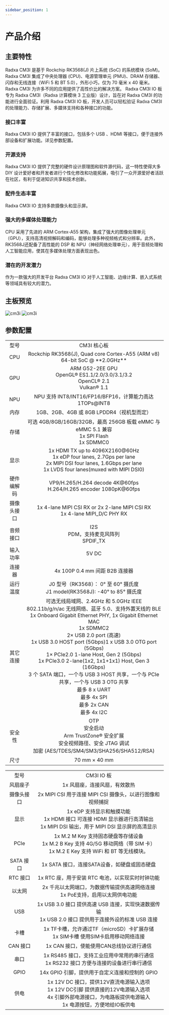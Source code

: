 ```yaml
---
sidebar_position: 1
---
```


# 产品介绍

## 主要特性

<Tabs queryString="model">
    <TabItem value="CM3I 核心板">
        Radxa CM3I 是基于 Rockchip RK3568(J) 片上系统 (SoC) 的系统模块 (SoM)。Radxa CM3I 集成了中央处理器 (CPU)、电源管理单元 (PMU)、DRAM 存储器、闪存和无线连接（WiFi 5 和 BT 5.0），外形小巧，仅为 70 毫米 x 40 毫米。Radxa CM3I 为许多不同的应用提供了高性价比的解决方案。
    </TabItem>
    <TabItem value="CM3I IO 板">
        Radxa CM3I IO 板专为 Radxa CM3I（Radxa 计算模块 3 工业版）设计，旨在对 Radxa CM3I 的功能进行全面验证。利用 Radxa CM3I IO 板，开发人员可以轻松验证 Radxa CM3I 的处理能力、存储扩展、多媒体支持和各种接口的功能。
    </TabItem>
</Tabs>

### 接口丰富

Radxa CM3I IO 提供了丰富的接口，包括多个 USB 、HDMI 等接口，便于连接外部设备和扩展功能。详见参数配置。

### 开源支持

Radxa CM3I IO 提供了完整的硬件设计原理图和软件源代码，这一特性使得大多 DIY 设计爱好者和开发者进行个性化修改和功能拓展，吸引了一众开源爱好者活跃在社区，有利于促进知识共享和技术创新。

### 配件生态丰富

Radxa CM3I IO 支持多款摄像头和显示屏。

### 强大的多媒体处理能力

CPU 采用了先进的 ARM Cortex-A55 架构，集成了强大的图像处理单元（GPU），支持高清视频解码和编码，能够处理多种视频格式和分辨率。此外，RK3568J还配备了高性能的 DSP 和 NPU（神经网络处理单元），用于音频处理和人工智能应用，使其在多媒体处理方面表现出色。

### 潜在的开发潜力

作为一款强大的开发平台 Radxa CM3I IO 对于人工智能、边缘计算、嵌入式系统等领域具有较大的潜力。

## 主板预览

<Tabs queryString="model">
    <TabItem value="CM3I 核心板">
        <img src="/img/cm3i/cm3i-overview.webp" alt="cm3i" style={{ width: "80%" }} />
    </TabItem>
    <TabItem value="CM3I IO 板">
        <img src="/img/cm3i/cm3i-io-overview.webp" alt="cm3i" style={{ width: "80%" }} />
    </TabItem>
</Tabs>

## 参数配置

<Tabs queryString="model">
    <TabItem value="CM3I 核心板">
        <table>
            <tr>
                <td align="center">型号</td>
                <td align="center">CM3I 核心板</td>
            </tr>
            <tr>
                <td align="center">CPU</td>
                <td align="center">Rockchip RK3568(J), Quad core Cortex-A55 (ARM v8) 64-bit SoC @ **2.0GHz**</td>
            </tr>
            <tr>
                <td align="center">GPU</td>
                <td align="center">ARM G52-2EE GPU<br/>OpenGL® ES1.1/2.0/3.0/3.1/3.2<br/>OpenCL® 2.1<br/>Vulkan® 1.1</td>
            </tr>
            <tr>
                <td align="center">NPU</td>
                <td align="center">NPU 支持 INT8/INT16/FP16/BFP16，计算能力高达 1TOPs@INT8</td>
            </tr>
            <tr>
                <td align="center">内存</td>
                <td align="center">1GB、2GB、4GB 或 8GB LPDDR4（视机型而定）</td>
            </tr>
            <tr>
                <td align="center">存储</td>
                <td align="center">可选 4GB/8GB/16GB/32GB，最高 256GB 板载 eMMC 与 eMMC 5.1 兼容<br/>1x SPI Flash<br/>1x SDMMC0</td>
            </tr>
            <tr>
                <td align="center">显示</td>
                <td align="center">1x HDMI TX up to 4096X2160@60Hz<br/>1x eDP four lanes, 2.7Gps per lane<br/>2x MIPI DSI four lanes, 1.6Gbps per lane<br/>1x LVDS four lanes(muxed with MIPI DSI0)</td>
            </tr>
            <tr>
                <td align="center">硬件编解码</td>
                <td align="center">VP9/H.265/H.264 decode 4K@60fps<br/>H.264/H.265 encoder 1080pK@60fps</td>
            </tr>
            <tr>
                <td align="center">摄像头接口</td>
                <td align="center">1x 4-lane MIPI CSI RX or 2x 2-lane MIPI CSI RX<br/>1x 4-lane MIPI_D/C PHY RX</td>
            </tr>
            <tr>
                <td align="center">音频接口</td>
                <td align="center">I2S<br/>PDM，支持麦克风阵列<br/>SPDIF_TX</td>
            </tr>
            <tr>
                <td align="center">输入功率</td>
                <td align="center">5V DC</td>
            </tr>
            <tr>
                <td align="center">连接器</td>
                <td align="center">4x 100P 0.4 mm 间距 B2B 连接器</td>
            </tr>
            <tr>
                <td align="center">运行温度</td>
                <td align="center">J0 型号（RK3568）： 0° 至 60° 摄氏度<br/>J1 model(RK3568J): -40° to 85° 摄氏度</td>
            </tr>
            <tr>
                <td align="center">其它连接</td>
                <td align="center">可选无线局域网、2.4GHz 和 5.0GHz IEEE 802.11b/g/n/ac 无线网络、蓝牙 5.0、支持外置天线的 BLE<br/>1x Onboard Gigabit Ethernet PHY, 1x Gigabit Ethernet MAC<br/>1x SDMMC2<br/>2× USB 2.0 port (高速)<br/>1x USB 3.0 HOST port (5Gbps)1 x USB 3.0 OTG port (5Gbps)<br/>1× PCIe2.0 1-lane Host, Gen 2 (5Gbps)<br/>1x PCIe3.0 2-lane(1x2, 1x1+1x1) Host, Gen 3 (16Gbps)<br/>3 个 SATA 端口，一个与 USB 3 HOST 共享，一个与 PCIe 共享，一个与 USB 3 OTG 共享<br/>最多 8 x UART<br/>最多 4x SPI<br/>最多 2x CAN<br/>最多 4x I2C<br/></td>
            </tr>
            <tr>
                <td align="center">安全性</td>
                <td align="center">OTP<br/>安全启动<br/>Arm TrustZone® 安全扩展<br/>安全视频路径、安全 JTAG 调试<br/>加密 (AES/TDES/SM4/SM3/SHA256/SHA512/RSA)</td>
            </tr>
            <tr>
                <td align="center">尺寸</td>
                <td align="center">70 mm × 40 mm </td>
            </tr>
        </table>
    </TabItem>
    <TabItem value="CM3I IO 板">
        <table>
            <tr>
                <td align="center">型号</td>
                <td align="center">CM3I IO 板</td>
            </tr>
            <tr>
                <td align="center">风扇座子</td>
                <td align="center">1x 风扇座，连接风扇，有效散热</td>
            </tr>
            <tr>
                <td align="center">摄像头接口</td>
                <td align="center">2x MIPI CSI 用于连接 MIPI CSI 摄像头，以进行图像和视频捕捉</td>
            </tr>
            <tr>
                <td align="center">显示</td>
                <td align="center">1x eDP 支持显示和触摸功能<br/>1x HDMI 接口 可连接 HDMI 显示器进行高清输出<br/>1x MIPI DSI 输出，用于 MIPI DSI 显示屏的高清显示</td>
            </tr>
            <tr>
                <td align="center">PCIe</td>
                <td align="center">1x M.2 M Key 支持固态硬盘等存储设备<br/>1x M.2 B Key 支持 4G/5G 移动网络（带 SIM 卡）<br/>1x M.2 E Key 支持 WiFi 和 BT 等无线模块。</td>
            </tr>
            <tr>
                <td align="center">SATA 接口</td>
                <td align="center">1x SATA 接口，连接SATA设备，如硬盘或固态硬盘</td>
            </tr>
            <tr>
                <td align="center">RTC 接口</td>
                <td align="center">1x RTC 座，用于安装 RTC 电池，以实现实时时钟功能</td>
            </tr>
            <tr>
                <td align="center">以太网</td>
                <td align="center">2x 千兆以太网端口，为数据传输提供高速网络连接<br/>1x PoE支持，启用以太网供电功能</td>
            </tr>
            <tr>
                <td align="center">USB</td>
                <td align="center">1x USB 3.0 接口 提供高速 USB 连接，实现快速数据传输<br/>1x USB 2.0 接口 提供用于连接外设的标准 USB 连接</td>
            </tr>
            <tr>
                <td align="center">卡槽</td>
                <td align="center">1x TF卡槽，允许通过TF（microSD）卡扩展存储<br/>1x SIM卡槽 使用SIM卡启用移动网络连接</td>
            </tr>
            <tr>
                <td align="center">CAN 接口</td>
                <td align="center">1x CAN 接口，使能使用CAN总线协议进行通信</td>
            </tr>  
            <tr>
                <td align="center">串口</td>
                <td align="center">1x RS485 接口，支持工业应用中常用的串行通信<br/>1x RS232 接口 方便与连接的设备进行串行通信</td>
            </tr>
            <tr>
                <td align="center">GPIO</td>
                <td align="center">14x GPIO 引脚，提供用于自定义连接和控制的 GPIO</td>
            </tr>
            <tr>
                <td align="center">供电</td>
                <td align="center">1x 12V DC 接口，提供12V直流电源输入选项<br/>1x 12V DC引脚 提供直接的12V电源输入选项<br/>4x 引脚外部电源接口，为电路板提供电源输入<br/>1x 电源按钮，方便地给IO板供电</td>
            </tr>
        </table>
    </TabItem>
</Tabs>
